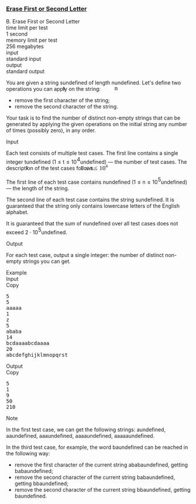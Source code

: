 <h3><a href="https://codeforces.com/contest/1917/problem/B" target="_blank" rel="noopener noreferrer">Erase First or Second Letter</a></h3>
<div class="header"><div class="title">B. Erase First or Second Letter</div><div class="time-limit"><div class="property-title">time limit per test</div>1 second</div><div class="memory-limit"><div class="property-title">memory limit per test</div>256 megabytes</div><div class="input-file input-standard"><div class="property-title">input</div>standard input</div><div class="output-file output-standard"><div class="property-title">output</div>standard output</div></div><div><p>You are given a string <span class="MathJax_Preview" style="color: inherit;"><span class="MJXp-math" id="MJXp-Span-1"><span class="MJXp-mi MJXp-italic" id="MJXp-Span-2">s</span></span></span><span class="MathJax MathJax_Processed" id="MathJax-Element-1-Frame" tabindex="0" style=""><nobr><span class="math" id="MathJax-Span-1"><span style="display: inline-block; position: relative; width: 0em; height: 0px; font-size: 122%;"><span style="position: absolute;"><span class="mrow" id="MathJax-Span-2"><span class="mi" id="MathJax-Span-3" style="font-family: MathJax_Math-italic;">s</span></span></span></span></span></nobr></span>undefined of length <span class="MathJax_Preview" style="color: inherit;"><span class="MJXp-math" id="MJXp-Span-3"><span class="MJXp-mi MJXp-italic" id="MJXp-Span-4">n</span></span></span><span class="MathJax MathJax_Processed" id="MathJax-Element-2-Frame" tabindex="0" style=""><nobr><span class="math" id="MathJax-Span-4"><span style="display: inline-block; position: relative; width: 0em; height: 0px; font-size: 122%;"><span style="position: absolute;"><span class="mrow" id="MathJax-Span-5"><span class="mi" id="MathJax-Span-6" style="font-family: MathJax_Math-italic;">n</span></span></span></span></span></nobr></span>undefined. Let's define two operations you can apply on the string:</p><ul> <li> remove the first character of the string; </li><li> remove the second character of the string. </li></ul><p>Your task is to find the number of distinct <span class="tex-font-style-bf">non-empty</span> strings that can be generated by applying the given operations on the initial string any number of times (possibly zero), in any order.</p></div><div class="input-specification"><div class="section-title">Input</div><p>Each test consists of multiple test cases. The first line contains a single integer <span class="MathJax_Preview" style="color: inherit;"><span class="MJXp-math" id="MJXp-Span-5"><span class="MJXp-mi MJXp-italic" id="MJXp-Span-6">t</span></span></span><span class="MathJax MathJax_Processed" id="MathJax-Element-3-Frame" tabindex="0" style=""><nobr><span class="math" id="MathJax-Span-7"><span style="display: inline-block; position: relative; width: 0em; height: 0px; font-size: 122%;"><span style="position: absolute;"><span class="mrow" id="MathJax-Span-8"><span class="mi" id="MathJax-Span-9" style="font-family: MathJax_Math-italic;">t</span></span></span></span></span></nobr></span>undefined (<span class="MathJax_Preview" style="color: inherit;"><span class="MJXp-math" id="MJXp-Span-7"><span class="MJXp-mn" id="MJXp-Span-8">1</span><span class="MJXp-mo" id="MJXp-Span-9" style="margin-left: 0.333em; margin-right: 0.333em;">≤</span><span class="MJXp-mi MJXp-italic" id="MJXp-Span-10">t</span><span class="MJXp-mo" id="MJXp-Span-11" style="margin-left: 0.333em; margin-right: 0.333em;">≤</span><span class="MJXp-msubsup" id="MJXp-Span-12"><span class="MJXp-mn" id="MJXp-Span-13" style="margin-right: 0.05em;">10</span><span class="MJXp-mn MJXp-script" id="MJXp-Span-14" style="vertical-align: 0.5em;">4</span></span></span></span><span class="MathJax MathJax_Processed" id="MathJax-Element-4-Frame" tabindex="0" style=""><nobr><span class="math" id="MathJax-Span-10"><span style="display: inline-block; position: relative; width: 0em; height: 0px; font-size: 122%;"><span style="position: absolute;"><span class="mrow" id="MathJax-Span-11"><span class="mn" id="MathJax-Span-12" style="font-family: MathJax_Main;">1</span><span class="mo" id="MathJax-Span-13" style="font-family: MathJax_Main; padding-left: 0.296em;">≤</span><span class="mi" id="MathJax-Span-14" style="font-family: MathJax_Math-italic; padding-left: 0.296em;">t</span><span class="mo" id="MathJax-Span-15" style="font-family: MathJax_Main; padding-left: 0.296em;">≤</span><span class="msubsup" id="MathJax-Span-16" style="padding-left: 0.296em;"><span style="display: inline-block; position: relative; width: 1.408em; height: 0px;"><span style="position: absolute; clip: rect(3.165em, 1000.94em, 4.16em, -999.997em); top: -3.978em; left: 0em;"><span class="mn" id="MathJax-Span-17" style="font-family: MathJax_Main;">10</span><span style="display: inline-block; width: 0px; height: 3.984em;"></span></span><span style="position: absolute; top: -4.388em; left: 0.998em;"><span class="mn" id="MathJax-Span-18" style="font-size: 70.7%; font-family: MathJax_Main;">4</span><span style="display: inline-block; width: 0px; height: 3.984em;"></span></span></span></span></span></span></span></span></nobr></span>undefined) — the number of test cases. The description of the test cases follows.</p><p>The first line of each test case contains <span class="MathJax_Preview" style="color: inherit;"><span class="MJXp-math" id="MJXp-Span-15"><span class="MJXp-mi MJXp-italic" id="MJXp-Span-16">n</span></span></span><span class="MathJax MathJax_Processing" id="MathJax-Element-5-Frame" tabindex="0"></span>undefined (<span class="MathJax_Preview" style="color: inherit;"><span class="MJXp-math" id="MJXp-Span-17"><span class="MJXp-mn" id="MJXp-Span-18">1</span><span class="MJXp-mo" id="MJXp-Span-19" style="margin-left: 0.333em; margin-right: 0.333em;">≤</span><span class="MJXp-mi MJXp-italic" id="MJXp-Span-20">n</span><span class="MJXp-mo" id="MJXp-Span-21" style="margin-left: 0.333em; margin-right: 0.333em;">≤</span><span class="MJXp-msubsup" id="MJXp-Span-22"><span class="MJXp-mn" id="MJXp-Span-23" style="margin-right: 0.05em;">10</span><span class="MJXp-mn MJXp-script" id="MJXp-Span-24" style="vertical-align: 0.5em;">5</span></span></span></span><span class="MathJax MathJax_Processing" id="MathJax-Element-6-Frame" tabindex="0"></span>undefined) — the length of the string.</p><p>The second line of each test case contains the string <span class="MathJax_Preview" style="color: inherit;"><span class="MJXp-math" id="MJXp-Span-25"><span class="MJXp-mi MJXp-italic" id="MJXp-Span-26">s</span></span></span><span class="MathJax MathJax_Processing" id="MathJax-Element-7-Frame" tabindex="0"></span>undefined. It is guaranteed that the string only contains lowercase letters of the English alphabet.</p><p>It is guaranteed that the sum of <span class="MathJax_Preview" style="color: inherit;"><span class="MJXp-math" id="MJXp-Span-27"><span class="MJXp-mi MJXp-italic" id="MJXp-Span-28">n</span></span></span><span class="MathJax MathJax_Processing" id="MathJax-Element-8-Frame" tabindex="0"></span>undefined over all test cases does not exceed <span class="MathJax_Preview" style="color: inherit;"><span class="MJXp-math" id="MJXp-Span-29"><span class="MJXp-mn" id="MJXp-Span-30">2</span><span class="MJXp-mo" id="MJXp-Span-31" style="margin-left: 0.267em; margin-right: 0.267em;">⋅</span><span class="MJXp-msubsup" id="MJXp-Span-32"><span class="MJXp-mn" id="MJXp-Span-33" style="margin-right: 0.05em;">10</span><span class="MJXp-mn MJXp-script" id="MJXp-Span-34" style="vertical-align: 0.5em;">5</span></span></span></span><span class="MathJax MathJax_Processing" id="MathJax-Element-9-Frame" tabindex="0"></span>undefined.</p></div><div class="output-specification"><div class="section-title">Output</div><p>For each test case, output a single integer: the number of distinct non-empty strings you can get.</p></div><div class="sample-tests"><div class="section-title">Example</div><div class="sample-test"><div class="input"><div class="title">Input<div title="Copy" data-clipboard-target="#id008810868242535219" id="id006802632822101579" class="input-output-copier">Copy</div></div><pre id="id008810868242535219"><div class="test-example-line test-example-line-even test-example-line-0">5</div><div class="test-example-line test-example-line-odd test-example-line-1">5</div><div class="test-example-line test-example-line-odd test-example-line-1">aaaaa</div><div class="test-example-line test-example-line-even test-example-line-2">1</div><div class="test-example-line test-example-line-even test-example-line-2">z</div><div class="test-example-line test-example-line-odd test-example-line-3">5</div><div class="test-example-line test-example-line-odd test-example-line-3">ababa</div><div class="test-example-line test-example-line-even test-example-line-4">14</div><div class="test-example-line test-example-line-even test-example-line-4">bcdaaaabcdaaaa</div><div class="test-example-line test-example-line-odd test-example-line-5">20</div><div class="test-example-line test-example-line-odd test-example-line-5">abcdefghijklmnopqrst</div></pre></div><div class="output"><div class="title">Output<div title="Copy" data-clipboard-target="#id008063758023888074" id="id005667372873842349" class="input-output-copier">Copy</div></div><pre id="id008063758023888074">5
1
9
50
210
</pre></div></div></div><div class="note"><div class="section-title">Note</div><p>In the first test case, we can get the following strings: <span class="MathJax_Preview" style="color: inherit;"><span class="MJXp-math" id="MJXp-Span-35"><span class="MJXp-mi MJXp-italic" id="MJXp-Span-36">a</span></span></span><span class="MathJax MathJax_Processing" id="MathJax-Element-10-Frame" tabindex="0"></span>undefined, <span class="MathJax_Preview" style="color: inherit;"><span class="MJXp-math" id="MJXp-Span-37"><span class="MJXp-mi MJXp-italic" id="MJXp-Span-38">a</span><span class="MJXp-mi MJXp-italic" id="MJXp-Span-39">a</span></span></span><span class="MathJax MathJax_Processing" id="MathJax-Element-11-Frame" tabindex="0"></span>undefined, <span class="MathJax_Preview" style="color: inherit;"><span class="MJXp-math" id="MJXp-Span-40"><span class="MJXp-mi MJXp-italic" id="MJXp-Span-41">a</span><span class="MJXp-mi MJXp-italic" id="MJXp-Span-42">a</span><span class="MJXp-mi MJXp-italic" id="MJXp-Span-43">a</span></span></span><span class="MathJax MathJax_Processing" id="MathJax-Element-12-Frame" tabindex="0"></span>undefined, <span class="MathJax_Preview" style="color: inherit;"><span class="MJXp-math" id="MJXp-Span-44"><span class="MJXp-mi MJXp-italic" id="MJXp-Span-45">a</span><span class="MJXp-mi MJXp-italic" id="MJXp-Span-46">a</span><span class="MJXp-mi MJXp-italic" id="MJXp-Span-47">a</span><span class="MJXp-mi MJXp-italic" id="MJXp-Span-48">a</span></span></span><span class="MathJax MathJax_Processing" id="MathJax-Element-13-Frame" tabindex="0"></span>undefined, <span class="MathJax_Preview" style="color: inherit;"><span class="MJXp-math" id="MJXp-Span-49"><span class="MJXp-mi MJXp-italic" id="MJXp-Span-50">a</span><span class="MJXp-mi MJXp-italic" id="MJXp-Span-51">a</span><span class="MJXp-mi MJXp-italic" id="MJXp-Span-52">a</span><span class="MJXp-mi MJXp-italic" id="MJXp-Span-53">a</span><span class="MJXp-mi MJXp-italic" id="MJXp-Span-54">a</span></span></span><span class="MathJax MathJax_Processing" id="MathJax-Element-14-Frame" tabindex="0"></span>undefined.</p><p>In the third test case, for example, the word <span class="MathJax_Preview" style="color: inherit;"><span class="MJXp-math" id="MJXp-Span-55"><span class="MJXp-mi MJXp-italic" id="MJXp-Span-56">b</span><span class="MJXp-mi MJXp-italic" id="MJXp-Span-57">a</span></span></span><span class="MathJax MathJax_Processing" id="MathJax-Element-15-Frame" tabindex="0"></span>undefined can be reached in the following way:</p><ul> <li> remove the first character of the current string <span class="MathJax_Preview" style="color: inherit;"><span class="MJXp-math" id="MJXp-Span-58"><span class="MJXp-mi MJXp-italic" id="MJXp-Span-59">a</span><span class="MJXp-mi MJXp-italic" id="MJXp-Span-60">b</span><span class="MJXp-mi MJXp-italic" id="MJXp-Span-61">a</span><span class="MJXp-mi MJXp-italic" id="MJXp-Span-62">b</span><span class="MJXp-mi MJXp-italic" id="MJXp-Span-63">a</span></span></span><span class="MathJax MathJax_Processing" id="MathJax-Element-16-Frame" tabindex="0"></span>undefined, getting <span class="MathJax_Preview" style="color: inherit;"><span class="MJXp-math" id="MJXp-Span-64"><span class="MJXp-mi MJXp-italic" id="MJXp-Span-65">b</span><span class="MJXp-mi MJXp-italic" id="MJXp-Span-66">a</span><span class="MJXp-mi MJXp-italic" id="MJXp-Span-67">b</span><span class="MJXp-mi MJXp-italic" id="MJXp-Span-68">a</span></span></span><span class="MathJax MathJax_Processing" id="MathJax-Element-17-Frame" tabindex="0"></span>undefined; </li><li> remove the second character of the current string <span class="MathJax_Preview" style="color: inherit;"><span class="MJXp-math" id="MJXp-Span-69"><span class="MJXp-mi MJXp-italic" id="MJXp-Span-70">b</span><span class="MJXp-mi MJXp-italic" id="MJXp-Span-71">a</span><span class="MJXp-mi MJXp-italic" id="MJXp-Span-72">b</span><span class="MJXp-mi MJXp-italic" id="MJXp-Span-73">a</span></span></span><span class="MathJax MathJax_Processing" id="MathJax-Element-18-Frame" tabindex="0"></span>undefined, getting <span class="MathJax_Preview" style="color: inherit;"><span class="MJXp-math" id="MJXp-Span-74"><span class="MJXp-mi MJXp-italic" id="MJXp-Span-75">b</span><span class="MJXp-mi MJXp-italic" id="MJXp-Span-76">b</span><span class="MJXp-mi MJXp-italic" id="MJXp-Span-77">a</span></span></span><span class="MathJax MathJax_Processing" id="MathJax-Element-19-Frame" tabindex="0"></span>undefined; </li><li> remove the second character of the current string <span class="MathJax_Preview" style="color: inherit;"><span class="MJXp-math" id="MJXp-Span-78"><span class="MJXp-mi MJXp-italic" id="MJXp-Span-79">b</span><span class="MJXp-mi MJXp-italic" id="MJXp-Span-80">b</span><span class="MJXp-mi MJXp-italic" id="MJXp-Span-81">a</span></span></span><span class="MathJax MathJax_Processing" id="MathJax-Element-20-Frame" tabindex="0"></span>undefined, getting <span class="MathJax_Preview" style="color: inherit;"><span class="MJXp-math" id="MJXp-Span-82"><span class="MJXp-mi MJXp-italic" id="MJXp-Span-83">b</span><span class="MJXp-mi MJXp-italic" id="MJXp-Span-84">a</span></span></span><span class="MathJax MathJax_Processing" id="MathJax-Element-21-Frame" tabindex="0"></span>undefined. </li></ul></div>